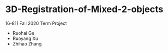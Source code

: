 # 3D-Registration-of-Mixed-2-objects

16-811 Fall 2020 Term Project
- Ruohai Ge 
- Ruoyang Xu
- Zhihao Zhang
